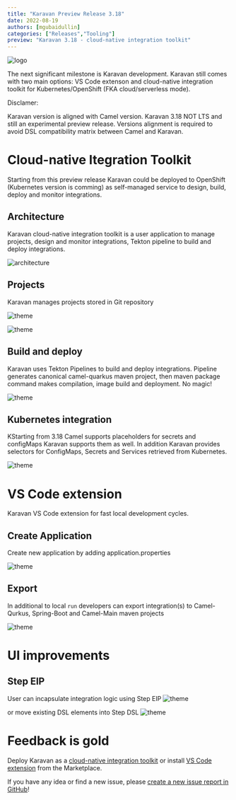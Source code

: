 ```yaml
---
title: "Karavan Preview Release 3.18"
date: 2022-08-19
authors: [mgubaidullin]
categories: ["Releases","Tooling"]
preview: "Karavan 3.18 - cloud-native integration toolkit"
---
```


![logo](toolkit.png)

The next significant milestone is Karavan development. Karavan still comes with two main options: VS Code extenson and cloud-native integration toolkit for Kubernetes/OpenShift (FKA cloud/serverless mode). 

Disclamer:

Karavan version is aligned with Camel version.
Karavan 3.18 NOT LTS and still an experimental preview release.
Versions alignment is required to avoid DSL compatibility matrix between Camel and Karavan.

# Cloud-native Itegration Toolkit

Starting from this preview release Karavan could be deployed to OpenShift (Kubernetes version is comming)
as self-managed service to design, build, deploy and monitor integrations.

## Architecture
Karavan cloud-native integration toolkit is a user application to manage projects, design and monitor integrations, Tekton pipeline to build and deploy integrations.

![architecture](./karavan-cloud-native.png)

## Projects
Karavan manages projects stored in Git repository

![theme](./karavan-projects.png)

![theme](./github-projects.png)

## Build and deploy
Karavan uses Tekton Pipelines to build and deploy integrations. Pipeline generates canonical camel-quarkus maven project, then maven package command makes compilation, image build and deployment. No magic!

![theme](./karavan-deploy.gif)

## Kubernetes integration
KStarting from 3.18 Camel supports placeholders for secrets and configMaps
Karavan supports them as well. In addition Karavan provides selectors for ConfigMaps, Secrets and Services retrieved from Kubernetes.

![theme](./karavan-kube-resourses.gif)

# VS Code extension 

Karavan VS Code extension for fast local development cycles.

## Create Application

Create new application by adding application.properties

![theme](./karavan-vscode-package.gif)

## Export

In additional to local `run` developers can export integration(s) to Camel-Qurkus, Spring-Boot and Camel-Main maven projects

![theme](./karavan-vscode-export.gif)

# UI improvements

## Step EIP
User can incapsulate integration logic using Step EIP
![theme](./karavan-step-eip.gif)


or move existing DSL elements into Step DSL
![theme](./karavan-add-to-step.gif)


# Feedback is gold

Deploy Karavan as a [cloud-native integration toolkit](https://github.com/apache/camel-karavan/tree/main/karavan-builder) or install [VS Code extension](https://marketplace.visualstudio.com/items?itemName=camel-karavan.karavan) from the Marketplace.

If you have any idea or find a new issue, please [create a new issue report in GitHub](https://github.com/apache/camel-karavan/issues)!
